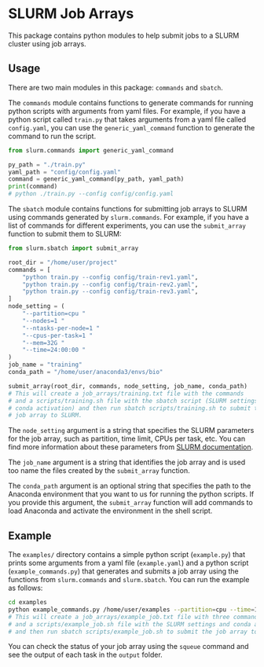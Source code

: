 # SLURM Job Arrays

This package contains python modules to help submit jobs to a SLURM cluster 
using job arrays. 

## Usage

There are two main modules in this package: `commands` and `sbatch`.

The `commands` module contains functions to generate commands for running 
python scripts with arguments from yaml files. For example, if you have a
python script called `train.py` that takes arguments from a yaml file called
`config.yaml`, you can use the `generic_yaml_command` function to generate
the command to run the script. 

```python
from slurm.commands import generic_yaml_command

py_path = "./train.py"
yaml_path = "config/config.yaml"
command = generic_yaml_command(py_path, yaml_path)
print(command)
# python ./train.py --config config/config.yaml
```

The `sbatch` module contains functions for submitting job arrays to SLURM
using commands generated by `slurm.commands`. For example, if you have a list
of commands for different experiments, you can use the `submit_array` function
to submit them to SLURM:

```python
from slurm.sbatch import submit_array

root_dir = "/home/user/project"
commands = [
    "python train.py --config config/train-rev1.yaml",
    "python train.py --config config/train-rev2.yaml",
    "python train.py --config config/train-rev3.yaml",
]
node_setting = (
    "--partition=cpu "
    "--nodes=1 " 
    "--ntasks-per-node=1 " 
    "--cpus-per-task=1 "
    "--mem=32G "
    "--time=24:00:00 "
)
job_name = "training"
conda_path = "/home/user/anaconda3/envs/bio"

submit_array(root_dir, commands, node_setting, job_name, conda_path)
# This will create a job_arrays/training.txt file with the commands
# and a scripts/training.sh file with the sbatch script (SLURM settings and
# conda activation) and then run sbatch scripts/training.sh to submit the
# job array to SLURM.
```

The `node_setting` argument is a string that specifies the SLURM parameters for
the job array, such as partition, time limit, CPUs per task, etc. You can find
more information about these parameters from [SLURM documentation](https://slurm.schedmd.com/sbatch.html).

The `job_name` argument is a string that identifies the job array and is used too name the files created by the `submit_array` function.

The `conda_path` argument is an optional string that specifies the path to the 
Anaconda environment that you want to us for running the python scripts. If
you provide this argument, the `submit_array` function will add commands
to load Anaconda and activate the environment in the shell script.

## Example

The `examples/` directory contains a simple python script (`example.py`) that
prints some arguments from a yaml file (`example.yaml`) and a python script
(`example_commands.py`) that generates and submits a job array using the
functions from `slurm.commands` and `slurm.sbatch`. You can run the example
as follows:

```bash
cd examples
python example_commands.py /home/user/examples --partition=cpu --time=10:00 --mem=16G --cpus-per-task=1 example_job /home/user/anaconda3/envs/bio
# This will create a job_arrays/example_job.txt file with three commands
# and a scripts/example_job.sh file with the SLURM settings and conda activation
# and then run sbatch scripts/example_job.sh to submit the job array to SLURM.
```

You can check the status of your job array using the `squeue` command and see
the output of each task in the `output` folder.
